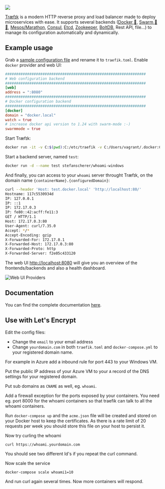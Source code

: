 ![](https://traefik.io/traefik.logo.svg)

[Træfɪk](https://github.com/containous/traefik) is a modern HTTP reverse proxy and load balancer made to deploy microservices with ease. It supports several backends ([Docker :whale:](https://www.docker.com/), [Swarm :whale::whale:](https://github.com/docker/swarm), [Mesos/Marathon](https://mesosphere.github.io/marathon/), [Consul](https://www.consul.io/), [Etcd](https://coreos.com/etcd/), [Zookeeper](https://zookeeper.apache.org), [BoltDB](https://github.com/boltdb/bolt), Rest API, file...) to manage its configuration automatically and dynamically.

## Example usage

Grab a [sample configuration file](https://raw.githubusercontent.com/containous/traefik/master/traefik.sample.toml) and rename it to `traefik.toml`. Enable `docker` provider and web UI:

```toml
################################################################
# Web configuration backend
################################################################
[web]
address = ":8080"
################################################################
# Docker configuration backend
################################################################
[docker]
domain = "docker.local"
watch = true
# increase docker api version to 1.24 with swarm-mode :-)
swarmmode = true
```

Start Træfɪk:

```bash
docker run -it -v C:$(pwd):C:/etc/traefik -v C:/Users/vagrant/.docker:C:/etc/ssl -p 8080:8080 -p 80:80 traefik --docker.endpoint=tcp://172.31.80.1:2375
```

Start a backend server, named `test`:

```bash
docker run -d --name test stefanscherer/whoami-windows
```

And finally, you can access to your `whoami` server throught Træfɪk, on the domain name `{containerName}.{configuredDomain}`:

```bash
curl --header 'Host: test.docker.local' 'http://localhost:80/'
Hostname: 117c5530934d
IP: 127.0.0.1
IP: ::1
IP: 172.17.0.3
IP: fe80::42:acff:fe11:3
GET / HTTP/1.1
Host: 172.17.0.3:80
User-Agent: curl/7.35.0
Accept: */*
Accept-Encoding: gzip
X-Forwarded-For: 172.17.0.1
X-Forwarded-Host: 172.17.0.3:80
X-Forwarded-Proto: http
X-Forwarded-Server: f2e05c433120

```

The web UI [http://localhost:8080](http://localhost:8080) will give you an overview of the frontends/backends and also a health dashboard.

![Web UI Providers](https://traefik.io/web.frontend.png)

## Documentation

You can find the complete documentation [here](https://docs.traefik.io).

## Use with Let's Encrypt

Edit the config files:
* Change the `email` to your email address
* Change `yourdomain.com` in both `traefik.toml` and `docker-compose.yml` to your registered domain name.

For example in Azure add a inbound rule for port 443 to your Windows VM.

Put the public IP address of your Azure VM to your `A` record of the DNS settings for your registered domain.

Put sub domains as `CNAME` as well, eg. `whoami`.

Add a firewall exception for the ports exposed by your containers.
You need eg. port 8000 for the whoami containers so that traefik can talk to all the whoami containers.

Run `docker-compose up` and the `acme.json` file will be created and stored on your Docker host to keep the certificates. As there is a rate limit of 20 requests per week you should store this file on your host to persist it.

Now try curling the whoami

```
curl https://whoami.yourdomain.com
```

You should see two different Id's if you repeat the curl command.

Now scale the service

```
docker-compose scale whoami1=10
```

And run curl again several times. Now more containers will respond.
